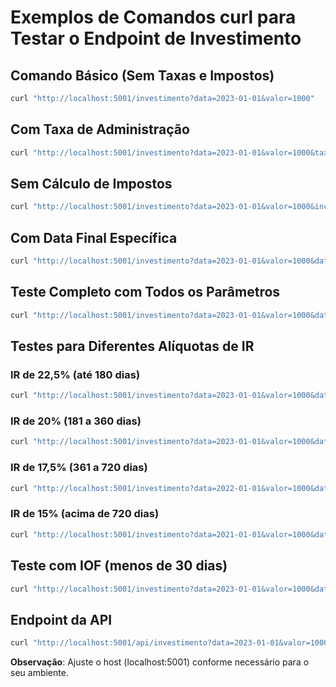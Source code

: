 # Exemplos de Comandos curl para Testar o Endpoint de Investimento

## Comando Básico (Sem Taxas e Impostos)

```bash
curl "http://localhost:5001/investimento?data=2023-01-01&valor=1000"
```

## Com Taxa de Administração

```bash
curl "http://localhost:5001/investimento?data=2023-01-01&valor=1000&taxa_admin=0.5"
```

## Sem Cálculo de Impostos

```bash
curl "http://localhost:5001/investimento?data=2023-01-01&valor=1000&incluir_impostos=false"
```

## Com Data Final Específica

```bash
curl "http://localhost:5001/investimento?data=2023-01-01&valor=1000&data_final=2023-12-31&taxa_admin=0.5"
```

## Teste Completo com Todos os Parâmetros

```bash
curl "http://localhost:5001/investimento?data=2023-01-01&valor=1000&data_final=2023-12-31&taxa_admin=0.5&taxa_custodia=0.1&incluir_impostos=true"
```

## Testes para Diferentes Alíquotas de IR

### IR de 22,5% (até 180 dias)

```bash
curl "http://localhost:5001/investimento?data=2023-01-01&valor=1000&data_final=2023-06-30&taxa_admin=0.5"
```

### IR de 20% (181 a 360 dias)

```bash
curl "http://localhost:5001/investimento?data=2023-01-01&valor=1000&data_final=2023-12-31&taxa_admin=0.5"
```

### IR de 17,5% (361 a 720 dias)

```bash
curl "http://localhost:5001/investimento?data=2022-01-01&valor=1000&data_final=2023-06-30&taxa_admin=0.5"
```

### IR de 15% (acima de 720 dias)

```bash
curl "http://localhost:5001/investimento?data=2021-01-01&valor=1000&data_final=2023-01-01&taxa_admin=0.5"
```

## Teste com IOF (menos de 30 dias)

```bash
curl "http://localhost:5001/investimento?data=2023-01-01&valor=1000&data_final=2023-01-25&taxa_admin=0.5"
```

## Endpoint da API

```bash
curl "http://localhost:5001/api/investimento?data=2023-01-01&valor=1000&data_final=2023-12-31&taxa_admin=0.5&taxa_custodia=0.1&incluir_impostos=true"
```

**Observação**: Ajuste o host (localhost:5001) conforme necessário para o seu ambiente. 